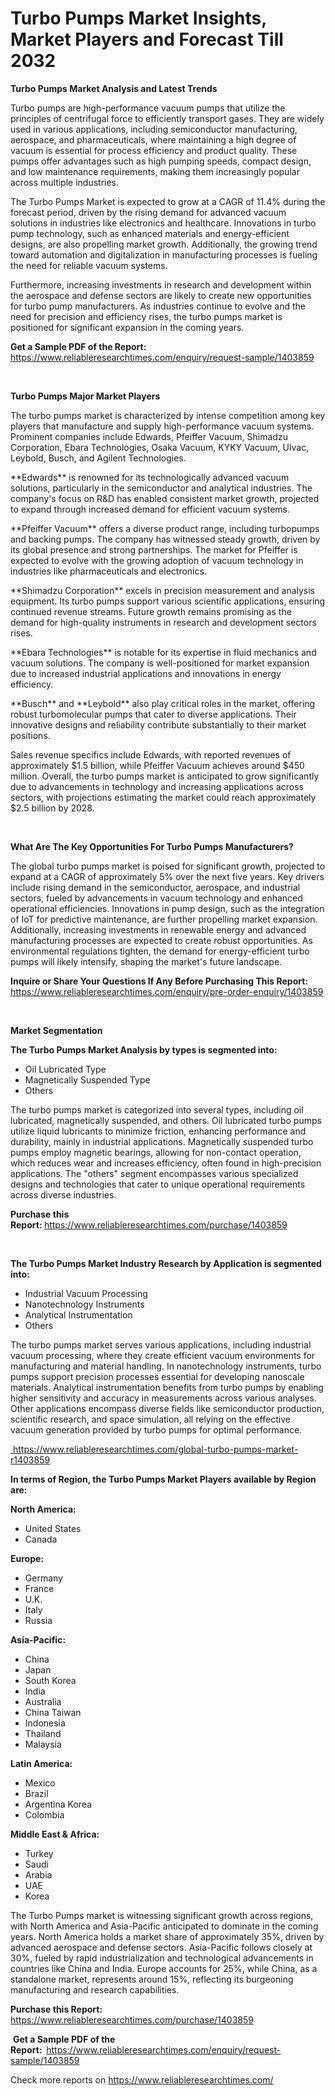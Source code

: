 <p><h1>Turbo Pumps Market Insights, Market Players and Forecast Till 2032</h1></p><p><strong>Turbo Pumps Market Analysis and Latest Trends</strong></p>
<p><p>Turbo pumps are high-performance vacuum pumps that utilize the principles of centrifugal force to efficiently transport gases. They are widely used in various applications, including semiconductor manufacturing, aerospace, and pharmaceuticals, where maintaining a high degree of vacuum is essential for process efficiency and product quality. These pumps offer advantages such as high pumping speeds, compact design, and low maintenance requirements, making them increasingly popular across multiple industries.</p><p>The Turbo Pumps Market is expected to grow at a CAGR of 11.4% during the forecast period, driven by the rising demand for advanced vacuum solutions in industries like electronics and healthcare. Innovations in turbo pump technology, such as enhanced materials and energy-efficient designs, are also propelling market growth. Additionally, the growing trend toward automation and digitalization in manufacturing processes is fueling the need for reliable vacuum systems.</p><p>Furthermore, increasing investments in research and development within the aerospace and defense sectors are likely to create new opportunities for turbo pump manufacturers. As industries continue to evolve and the need for precision and efficiency rises, the turbo pumps market is positioned for significant expansion in the coming years.</p></p>
<p><strong>Get a Sample PDF of the Report:&nbsp;</strong> <a href="https://www.reliableresearchtimes.com/enquiry/request-sample/1403859?utm_campaign=2931&utm_medium=2&utm_source=Github&utm_content=ia&utm_term=28032025&utm_id=turbo-pumps">https://www.reliableresearchtimes.com/enquiry/request-sample/1403859</a></p>
<p>&nbsp;</p>
<p><strong>Turbo Pumps Major Market Players</strong></p>
<p><p>The turbo pumps market is characterized by intense competition among key players that manufacture and supply high-performance vacuum systems. Prominent companies include Edwards, Pfeiffer Vacuum, Shimadzu Corporation, Ebara Technologies, Osaka Vacuum, KYKY Vacuum, Ulvac, Leybold, Busch, and Agilent Technologies.</p><p>**Edwards** is renowned for its technologically advanced vacuum solutions, particularly in the semiconductor and analytical industries. The company's focus on R&D has enabled consistent market growth, projected to expand through increased demand for efficient vacuum systems.</p><p>**Pfeiffer Vacuum** offers a diverse product range, including turbopumps and backing pumps. The company has witnessed steady growth, driven by its global presence and strong partnerships. The market for Pfeiffer is expected to evolve with the growing adoption of vacuum technology in industries like pharmaceuticals and electronics.</p><p>**Shimadzu Corporation** excels in precision measurement and analysis equipment. Its turbo pumps support various scientific applications, ensuring continued revenue streams. Future growth remains promising as the demand for high-quality instruments in research and development sectors rises.</p><p>**Ebara Technologies** is notable for its expertise in fluid mechanics and vacuum solutions. The company is well-positioned for market expansion due to increased industrial applications and innovations in energy efficiency.</p><p>**Busch** and **Leybold** also play critical roles in the market, offering robust turbomolecular pumps that cater to diverse applications. Their innovative designs and reliability contribute substantially to their market positions.</p><p>Sales revenue specifics include Edwards, with reported revenues of approximately $1.5 billion, while Pfeiffer Vacuum achieves around $450 million. Overall, the turbo pumps market is anticipated to grow significantly due to advancements in technology and increasing applications across sectors, with projections estimating the market could reach approximately $2.5 billion by 2028.</p></p>
<p>&nbsp;</p>
<p><strong>What Are The Key Opportunities For Turbo Pumps Manufacturers?</strong></p>
<p><p>The global turbo pumps market is poised for significant growth, projected to expand at a CAGR of approximately 5% over the next five years. Key drivers include rising demand in the semiconductor, aerospace, and industrial sectors, fueled by advancements in vacuum technology and enhanced operational efficiencies. Innovations in pump design, such as the integration of IoT for predictive maintenance, are further propelling market expansion. Additionally, increasing investments in renewable energy and advanced manufacturing processes are expected to create robust opportunities. As environmental regulations tighten, the demand for energy-efficient turbo pumps will likely intensify, shaping the market's future landscape.</p></p>
<p><strong>Inquire or Share Your Questions If Any Before Purchasing This Report:</strong> <a href="https://www.reliableresearchtimes.com/enquiry/pre-order-enquiry/1403859?utm_campaign=2931&utm_medium=2&utm_source=Github&utm_content=ia&utm_term=28032025&utm_id=turbo-pumps">https://www.reliableresearchtimes.com/enquiry/pre-order-enquiry/1403859</a></p>
<p>&nbsp;</p>
<p><strong>Market Segmentation</strong></p>
<p><strong>The Turbo Pumps Market Analysis by types is segmented into:</strong></p>
<p><ul><li>Oil Lubricated Type</li><li>Magnetically Suspended Type</li><li>Others</li></ul></p>
<p><p>The turbo pumps market is categorized into several types, including oil lubricated, magnetically suspended, and others. Oil lubricated turbo pumps utilize liquid lubricants to minimize friction, enhancing performance and durability, mainly in industrial applications. Magnetically suspended turbo pumps employ magnetic bearings, allowing for non-contact operation, which reduces wear and increases efficiency, often found in high-precision applications. The "others" segment encompasses various specialized designs and technologies that cater to unique operational requirements across diverse industries.</p></p>
<p><strong>Purchase this Report:&nbsp;</strong><a href="https://www.reliableresearchtimes.com/purchase/1403859?utm_campaign=2931&utm_medium=2&utm_source=Github&utm_content=ia&utm_term=28032025&utm_id=turbo-pumps">https://www.reliableresearchtimes.com/purchase/1403859</a></p>
<p>&nbsp;</p>
<p><strong>The Turbo Pumps Market Industry Research by Application is segmented into:</strong></p>
<p><ul><li>Industrial Vacuum Processing</li><li>Nanotechnology Instruments</li><li>Analytical Instrumentation</li><li>Others</li></ul></p>
<p><p>The turbo pumps market serves various applications, including industrial vacuum processing, where they create efficient vacuum environments for manufacturing and material handling. In nanotechnology instruments, turbo pumps support precision processes essential for developing nanoscale materials. Analytical instrumentation benefits from turbo pumps by enabling higher sensitivity and accuracy in measurements across various analyses. Other applications encompass diverse fields like semiconductor production, scientific research, and space simulation, all relying on the effective vacuum generation provided by turbo pumps for optimal performance.</p></p>
<p><a href="https://www.reliableresearchtimes.com/global-turbo-pumps-market-r1403859?utm_campaign=2931&utm_medium=2&utm_source=Github&utm_content=ia&utm_term=28032025&utm_id=turbo-pumps">&nbsp;https://www.reliableresearchtimes.com/global-turbo-pumps-market-r1403859</a></p>
<p><strong>In terms of Region, the Turbo Pumps Market Players available by Region are:</strong></p>
<p>
    <p> <strong> North America: </strong>
        <ul>
            <li>United States</li>
            <li>Canada</li>
        </ul>
        </p> 
    <p> <strong> Europe: </strong>
        <ul>
            <li>Germany</li>
            <li>France</li>
            <li>U.K.</li>
            <li>Italy</li>
            <li>Russia</li>
        </ul>
        </p> 
    <p> <strong> Asia-Pacific: </strong>
        <ul>
            <li>China</li>
            <li>Japan</li>
            <li>South Korea</li>
            <li>India</li>
            <li>Australia</li>
            <li>China Taiwan</li>
            <li>Indonesia</li>
            <li>Thailand</li>
            <li>Malaysia</li>
        </ul>
        </p> 
    <p> <strong> Latin America: </strong>
        <ul>
            <li>Mexico</li>
            <li>Brazil</li>
            <li>Argentina Korea</li>
            <li>Colombia</li>
        </ul>
        </p> 
    <p> <strong> Middle East & Africa: </strong>
        <ul>
            <li>Turkey</li>
            <li>Saudi</li>
            <li>Arabia</li>
            <li>UAE</li>
            <li>Korea</li>
        </ul>
    </p>
    </p>
<p><p>The Turbo Pumps market is witnessing significant growth across regions, with North America and Asia-Pacific anticipated to dominate in the coming years. North America holds a market share of approximately 35%, driven by advanced aerospace and defense sectors. Asia-Pacific follows closely at 30%, fueled by rapid industrialization and technological advancements in countries like China and India. Europe accounts for 25%, while China, as a standalone market, represents around 15%, reflecting its burgeoning manufacturing and research capabilities.</p></p>
<p><strong>Purchase this Report: </strong><a href="https://www.reliableresearchtimes.com/purchase/1403859?utm_campaign=2931&utm_medium=2&utm_source=Github&utm_content=ia&utm_term=28032025&utm_id=turbo-pumps">https://www.reliableresearchtimes.com/purchase/1403859</a></p>
<p>&nbsp;<strong>Get a Sample PDF of the Report:&nbsp;&nbsp;</strong><a href="https://www.reliableresearchtimes.com/enquiry/request-sample/1403859?utm_campaign=2931&utm_medium=2&utm_source=Github&utm_content=ia&utm_term=28032025&utm_id=turbo-pumps">https://www.reliableresearchtimes.com/enquiry/request-sample/1403859</a></p>
<p><strong></strong></p>
<p>Check more reports on <a href="https://www.reliableresearchtimes.com/?utm_campaign=2931&utm_medium=2&utm_source=Github&utm_content=ia&utm_term=28032025&utm_id=turbo-pumps">https://www.reliableresearchtimes.com/</a></p>